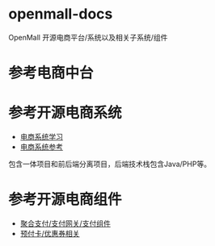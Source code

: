 # openmall-docs


OpenMall 开源电商平台/系统以及相关子系统/组件



# 参考电商中台

# 参考开源电商系统

* [电商系统学习](mall/MallStudy.md)
* [电商系统参考](mall/MallReference.md)

包含一体项目和前后端分离项目，后端技术栈包含Java/PHP等。

# 参考开源电商组件

* [聚合支付/支付网关/支付组件](payment/PaymentReference.md)
* [预付卡/优惠券相关](marketing/CouponReference.md)
